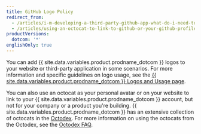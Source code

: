 ```yaml
---
title: GitHub Logo Policy
redirect_from:
  - /articles/i-m-developing-a-third-party-github-app-what-do-i-need-to-know/
  - /articles/using-an-octocat-to-link-to-github-or-your-github-profile/
productVersions:
  dotcom: '*'
englishOnly: true
---
```


You can add {{ site.data.variables.product.prodname_dotcom }} logos to your website or third-party application in some scenarios. For more information and specific guidelines on logo usage, see the [{{ site.data.variables.product.prodname_dotcom }} Logos and Usage page](https://github.com/logos).

You can also use an octocat as your personal avatar or on your website to link to your {{ site.data.variables.product.prodname_dotcom }} account, but not for your company or a product you're building. {{ site.data.variables.product.prodname_dotcom }} has an extensive collection of octocats in the [Octodex](http://octodex.github.com/). For more information on using the octocats from the Octodex, see the [Octodex FAQ](https://octodex.github.com/faq/).
